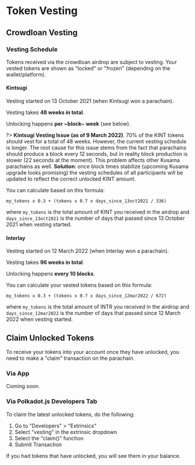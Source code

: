 # Token Vesting


## Crowdloan Vesting

### Vesting Schedule

Tokens received via the crowdloan airdrop are subject to vesting.
Your vested tokens are shown as "locked" or "frozen" (depending on the wallet/platform).

<!-- tabs:start -->

#### **Kintsugi**

Vesting started on 13 October 2021 (when Kintsugi won a parachain).

Vesting takes **48 weeks in total**.

Unlocking happens **per ~block~ week** (see below).


?> **Kintsugi Vesting Issue (as of 9 March 2022)**. 70% of the KINT tokens should vest for a total of 48 weeks. However, the current vesting schedule is longer. The root cause for this issue stems from the fact that parachains should produce a block every 12 seconds, but in reality block production is slower (22 seconds at the moment). This problem affects other Kusama parachains as well.
**Solution**: once block times stabilize (upcoming Kusama upgrade looks promising) the vesting schedules of all participants will be updated to reflect the correct unlocked KINT amount.

You can calculate based on this formula:

`my_tokens x 0.3 + (tokens x 0.7 x days_since_13oct2021 / 336)`

where `my_tokens` is the total amount of KINT you received in the airdrop and `days_since_13oct2021` is the number of days that passed since 13 October 2021 when vesting started.

#### **Interlay**

Vesting started on 12 March 2022 (when Interlay won a parachain).

Vesting takes **96 weeks in total**.

Unlocking happens **every 10 blocks**.

You can calculate your vested tokens based on this formula:

`my_tokens x 0.3 + (tokens x 0.7 x days_since_12mar2022 / 672)`

where `my_tokens` is the total amount of INTR you received in the airdrop and `days_since_12mar2022` is the number of days that passed since 12 March 2022 when vesting started.

<!-- tabs:end -->

## Claim Unlocked Tokens

To receive your tokens into your account once they have unlocked, you need to make a "claim" transaction on the parachain.

### Via App

Coming soon.


### Via Polkadot.js Developers Tab

To claim the latest unlocked tokens, do the following:

1. Go to "Developers" > "Extrinsics"
2. Select "vesting" in the extrinsic dropdown
3. Select the "claim()" function
4. Submit Transaction

If you had tokens that have unlocked, you will see them in your balance.
